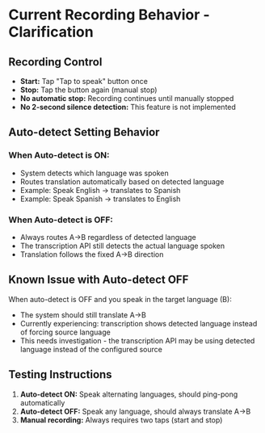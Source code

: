 # Current Recording Behavior - Clarification

## Recording Control
- **Start:** Tap "Tap to speak" button once
- **Stop:** Tap the button again (manual stop)
- **No automatic stop:** Recording continues until manually stopped
- **No 2-second silence detection:** This feature is not implemented

## Auto-detect Setting Behavior

### When Auto-detect is ON:
- System detects which language was spoken
- Routes translation automatically based on detected language
- Example: Speak English → translates to Spanish
- Example: Speak Spanish → translates to English

### When Auto-detect is OFF:
- Always routes A→B regardless of detected language
- The transcription API still detects the actual language spoken
- Translation follows the fixed A→B direction

## Known Issue with Auto-detect OFF
When auto-detect is OFF and you speak in the target language (B):
- The system should still translate A→B
- Currently experiencing: transcription shows detected language instead of forcing source language
- This needs investigation - the transcription API may be using detected language instead of the configured source

## Testing Instructions
1. **Auto-detect ON:** Speak alternating languages, should ping-pong automatically
2. **Auto-detect OFF:** Speak any language, should always translate A→B
3. **Manual recording:** Always requires two taps (start and stop)